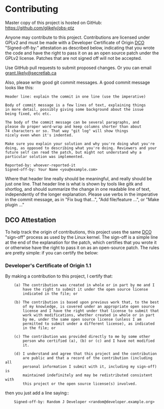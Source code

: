 Contributing
============

Master copy of this project is hosted on GitHub:
https://github.com/glikely/obs-ptz

Anyone may contribute to this project.
Contributions are licensed under GPLv2 and must be made with a Developer
Certificate of Origin [DCO] "Signed-off-by:" attestation as described below,
indicating that you wrote the code and have the right to pass it on as an open
source patch under the GPLv2 license.
Patches that are not signed off will not be accepted.

Use GitHub pull requests to submit proposed changes.
Or you can email grant.likely@secretlab.ca

Also, please write good git commit messages. A good commit message looks like this:

```
Header line: explain the commit in one line (use the imperative)

Body of commit message is a few lines of text, explaining things
in more detail, possibly giving some background about the issue
being fixed, etc etc.

The body of the commit message can be several paragraphs, and
please do proper word-wrap and keep columns shorter than about
74 characters or so. That way "git log" will show things
nicely even when it's indented.

Make sure you explain your solution and why you're doing what you're
doing, as opposed to describing what you're doing. Reviewers and your
future self can read the patch, but might not understand why a
particular solution was implemented.

Reported-by: whoever-reported-it
Signed-off-by: Your Name <you@example.com>
```

Where that header line really should be meaningful, and really should be just
one line. That header line is what is shown by tools like gitk and shortlog,
and should summarize the change in one readable line of text, independently of
the longer explanation. Please use verbs in the imperative in the commit
message, as in "Fix bug that...", "Add file/feature ...", or "Make plugin ..."

DCO Attestation
---------------

To help track the origin of contributions, this project uses the same
[DCO] "sign-off" process as used by the Linux kernel.
The sign-off is a simple line at the end of the explanation for the
patch, which certifies that you wrote it or otherwise have the right to
pass it on as an open-source patch.
The rules are pretty simple: if you can certify the below:

### Developer's Certificate of Origin 1.1

By making a contribution to this project, I certify that:

        (a) The contribution was created in whole or in part by me and I
            have the right to submit it under the open source license
            indicated in the file; or

        (b) The contribution is based upon previous work that, to the best
            of my knowledge, is covered under an appropriate open source
            license and I have the right under that license to submit that
            work with modifications, whether created in whole or in part
            by me, under the same open source license (unless I am
            permitted to submit under a different license), as indicated
            in the file; or

        (c) The contribution was provided directly to me by some other
            person who certified (a), (b) or (c) and I have not modified
            it.

        (d) I understand and agree that this project and the contribution
            are public and that a record of the contribution (including all
            personal information I submit with it, including my sign-off) is
            maintained indefinitely and may be redistributed consistent with
            this project or the open source license(s) involved.

then you just add a line saying::

        Signed-off-by: Random J Developer <random@developer.example.org>

[DCO]: https://developercertificate.org/

